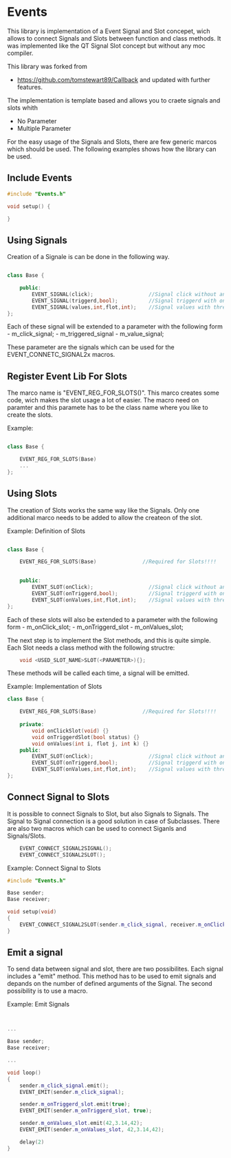 
# Events

This library is implementation of a Event Signal and Slot concepet, wich allows to connect Signals and Slots between function and class methods. It was implemented like the QT Signal Slot concept but without any moc compiler.

This library was forked from 
- https://github.com/tomstewart89/Callback 
and updated with further features.

The implementation is template based and allows you to craete signals and slots whith
- No Parameter
- Multiple Parameter

For the easy usage of the Signals and Slots, there are few generic marcos which should be used.
The following examples shows how the library can be used.

## Include Events 

```c++
#include "Events.h"

void setup() {

}
```

## Using Signals

Creation of a Signale is can be done in the following way. 

```c++

class Base {

    public: 
        EVENT_SIGNAL(click);                  //Signal click without any paramter
        EVENT_SIGNAL(triggerd,bool);          //Signal triggerd with one parameter
        EVENT_SIGNAL(values,int,flot,int);    //Signal values with three parameter
}; 

```
Each of these signal will be extended to a parameter with the following form
    - m_click_signal;
    - m_triggered_signal
    - m_value_signal;

These parameter are the signals which can be used for the EVENT_CONNETC_SIGNAL2x macros.

## Register Event Lib For Slots

 The marco name is "EVENT_REG_FOR_SLOTS()".
This marco creates some code, wich makes the slot usage a lot of easier. The macro need on paramter and this paramete has to be the class name where you like to create the slots.

Example:
```c++

class Base {

    EVENT_REG_FOR_SLOTS(Base)
    ...
};

```

## Using Slots

The creation of Slots works the same way like the Signals. Only one additional marco needs to be added to allow the createon of the slot.

Example: Definition of Slots
```c++

class Base {

    EVENT_REG_FOR_SLOTS(Base)               //Required for Slots!!!!
    

    public:
        EVENT_SLOT(onClick);                  //Signal click without any paramter
        EVENT_SLOT(onTriggerd,bool);          //Signal triggerd with one parameter
        EVENT_SLOT(onValues,int,flot,int);    //Signal values with three parameter
};

```
Each of these slots will also be extended to a parameter with the following form
    - m_onClick_slot;
    - m_onTriggerd_slot
    - m_onValues_slot;

The next step is to implement the Slot methods, and this is quite simple. Each Slot needs a class method with the following structre:

```c++
    void <USED_SLOT_NAME>SLOT(<PARAMETER>){};
```

These methods will be called each time, a signal will be emitted.

Example: Implementation of Slots
```c++
class Base {

    EVENT_REG_FOR_SLOTS(Base)               //Required for Slots!!!!
    
    private:
        void onClickSlot(void) {}
        void onTriggerdSlot(bool status) {}
        void onValues(int i, flot j, int k) {}
    public:
        EVENT_SLOT(onClick);                  //Signal click without any paramter
        EVENT_SLOT(onTriggerd,bool);          //Signal triggerd with one parameter
        EVENT_SLOT(onValues,int,flot,int);    //Signal values with three parameter
};

```

## Connect Signal to Slots

It is possible to connect Signals to Slot, but also Signals to Signals. The Signal to Signal connection is a good solution in case of Subclasses. There are also two macros which can be used to connect Siganls and Signals/Slots.

```c++
    EVENT_CONNECT_SIGNAL2SIGNAL();
    EVENT_CONNECT_SIGNAL2SLOT();
```

Example: Connect Signal to Slots

```c++
#include "Events.h"

Base sender;
Base receiver;

void setup(void)
{
    EVENT_CONNECT_SIGNAL2SLOT(sender.m_click_signal, receiver.m_onClick_slot);
}
```


## Emit a signal

To send data between signal and slot, there are two possibilites. Each signal includes a "emit" method. This method has to be used to emit signals and depands on the number of defined arguments of the Signal. The second possibility is to use a macro.

Example: Emit Signals

```c++


...

Base sender;
Base receiver;

...

void loop()
{
    sender.m_click_signal.emit();
    EVENT_EMIT(sender.m_click_signal);  

    sender.m_onTriggerd_slot.emit(true);
    EVENT_EMIT(sender.m_onTriggerd_slot, true);

    sender.m_onValues_slot.emit(42,3.14,42);
    EVENT_EMIT(sender.m_onValues_slot, 42,3.14,42);

    delay(2)
}

```